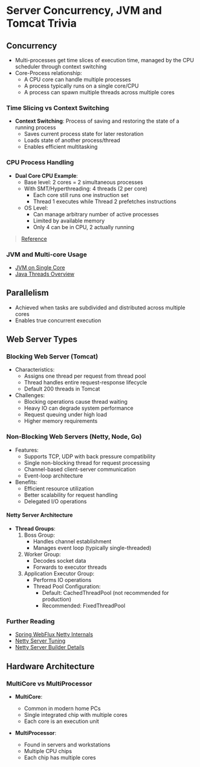 # Server Concurrency, JVM and Tomcat Trivia

## Concurrency

* Multi-processes get time slices of execution time, managed by the CPU scheduler through context switching
* Core-Process relationship:
  * A CPU core can handle multiple processes
  * A process typically runs on a single core/CPU
  * A process can spawn multiple threads across multiple cores

### Time Slicing vs Context Switching
* **Context Switching**: Process of saving and restoring the state of a running process
  * Saves current process state for later restoration
  * Loads state of another process/thread
  * Enables efficient multitasking

### CPU Process Handling
* **Dual Core CPU Example**:
  * Base level: 2 cores = 2 simultaneous processes
  * With SMT/Hyperthreading: 4 threads (2 per core)
    * Each core still runs one instruction set
    * Thread 1 executes while Thread 2 prefetches instructions
  * OS Level:
    * Can manage arbitrary number of active processes
    * Limited by available memory
    * Only 4 can be in CPU, 2 actually running

> [Reference](https://www.quora.com/How-many-processes-can-run-at-once-on-one-CPU-core)

### JVM and Multi-core Usage
* [JVM on Single Core](https://softwareengineeringexperiences.quora.com/How-does-a-JVM-running-on-a-single-core-of-a-multi-core-processor-make-effective-use-of-other-cores)
* [Java Threads Overview](https://medium.com/@ja.m.arunkumar/java-threads-part-1-7855b11ddb6)

## Parallelism
* Achieved when tasks are subdivided and distributed across multiple cores
* Enables true concurrent execution

## Web Server Types

### Blocking Web Server (Tomcat)
* Characteristics:
  * Assigns one thread per request from thread pool
  * Thread handles entire request-response lifecycle
  * Default 200 threads in Tomcat
* Challenges:
  * Blocking operations cause thread waiting
  * Heavy IO can degrade system performance
  * Request queuing under high load
  * Higher memory requirements

### Non-Blocking Web Servers (Netty, Node, Go)
* Features:
  * Supports TCP, UDP with back pressure compatibility
  * Single non-blocking thread for request processing
  * Channel-based client-server communication
  * Event-loop architecture
* Benefits:
  * Efficient resource utilization
  * Better scalability for request handling
  * Delegated I/O operations

#### Netty Server Architecture
* **Thread Groups**:
  1. Boss Group:
     * Handles channel establishment
     * Manages event loop (typically single-threaded)
  2. Worker Group:
     * Decodes socket data
     * Forwards to executor threads
  3. Application Executor Group:
     * Performs IO operations
     * Thread Pool Configuration:
       * Default: CachedThreadPool (not recommended for production)
       * Recommended: FixedThreadPool

### Further Reading
* [Spring WebFlux Netty Internals](https://www.linkedin.com/pulse/spring-webflux-under-hood-diego-lucas-silva/)
* [Netty Server Tuning](https://java.msk.ru/experience-in-webflux-netty-highload-optimization/)
* [Netty Server Builder Details](https://groups.google.com/g/grpc-io/c/LrnAbWFozb0)

## Hardware Architecture

### MultiCore vs MultiProcessor
* **MultiCore**:
  * Common in modern home PCs
  * Single integrated chip with multiple cores
  * Each core is an execution unit

* **MultiProcessor**:
  * Found in servers and workstations
  * Multiple CPU chips
  * Each chip has multiple cores
